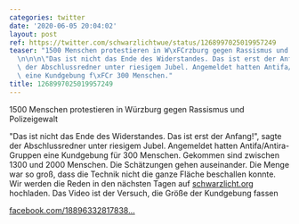 ```yaml
---
categories: twitter
date: '2020-06-05 20:04:02'
layout: post
ref: https://twitter.com/schwarzlichtwue/status/1268997025019957249
teaser: "1500 Menschen protestieren in W\xFCrzburg gegen Rassismus und Polizeigewalt\n\
  \n\n\n\"Das ist nicht das Ende des Widerstandes. Das ist erst der Anfang!\", sagte\
  \ der Abschlussredner unter riesigem Jubel. Angemeldet hatten Antifa/Antira-Gruppen\
  \ eine Kundgebung f\xFCr 300 Menschen."
title: 1268997025019957249
---
```

1500 Menschen protestieren in Würzburg gegen Rassismus und Polizeigewalt



"Das ist nicht das Ende des Widerstandes. Das ist erst der Anfang!", sagte der Abschlussredner unter riesigem Jubel. Angemeldet hatten Antifa/Antira-Gruppen eine Kundgebung für 300 Menschen.
Gekommen sind zwischen 1300 und 2000 Menschen. Die Schätzungen gehen auseinander. Die Menge war so groß, dass die Technik nicht die ganze Fläche beschallen konnte. Wir werden die Reden in den nächsten Tagen auf [schwarzlicht.org](http://schwarzlicht.org) hochladen.
Das Video ist der Versuch, die Größe der Kundgebung fassen



[facebook.com/18896332817838…](https://www.facebook.com/188963328178382/posts/829684687439573/)